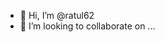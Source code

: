 - 👋 Hi, I’m @ratul62
- 💞️ I’m looking to collaborate on ...


<!---
ratul62/ratul62 is a ✨ special ✨ repository because its `README.md` (this file) appears on your GitHub profile.
You can click the Preview link to take a look at your changes.
--->
